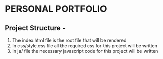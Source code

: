 # PERSONAL PORTFOLIO

Project Structure -
--------------------
1. The index.html file is the root file that will be rendered
2. In css/style.css file all the required css for this project will be written
3. In js/ file the necessary javascript code for this project will be written 